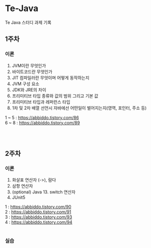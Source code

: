 # Te-Java
Te Java 스터디 과제 기록

## 1주차
### 이론
1. JVM이란 무엇인가
2. 바이트코드란 무엇인가
3. JIT 컴파일러란 무엇이며 어떻게 동작하는지
4. JVM 구성 요소
5. JDK와 JRE의 차이
6. 프리미티브 타입 종류와 값의 범위 그리고 기본 값
7. 프리미티브 타입과 레퍼런스 타입
8. 1차 및 2차 배열 선언시 자바에선 어떤일이 벌어지는지(영역, 포인터, 주소 등)

1 ~ 5 : https://abbiddo.tistory.com/86 <br/>
6 ~ 8 : https://abbiddo.tistory.com/89 <br/>

 <br/> <br/>
 
## 2주차
### 이론
1. 화살표 연산자 (->), 람다
2. 삼항 연산자
3. (optional) Java 13. switch 연산자
4. JUnit5

1 : https://abbiddo.tistory.com/90 <br/>
2 : https://abbiddo.tistory.com/91 <br/>
3 : https://abbiddo.tistory.com/93 <br/>
4 : https://abbiddo.tistory.com/94 <br/>
 <br/>
### 실습
